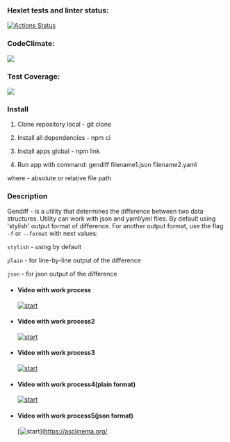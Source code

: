 ### Hexlet tests and linter status:
[![Actions Status](https://github.com/solovjovaj/frontend-project-46/workflows/hexlet-check/badge.svg)](https://github.com/solovjovaj/frontend-project-46/actions)

### CodeClimate:
<a href="https://codeclimate.com/github/solovjovaj/frontend-project-46/maintainability"><img src="https://api.codeclimate.com/v1/badges/346554d7de61275fc80f/maintainability" /></a>

### Test Coverage:
<a href="https://codeclimate.com/github/solovjovaj/frontend-project-46/test_coverage"><img src="https://api.codeclimate.com/v1/badges/346554d7de61275fc80f/test_coverage" /></a>

### Install ###

1. Clone repository local - git clone 

2. Install all dependencies - npm ci

3. Install apps global - npm link

4. Run app with command: gendiff <filepath1>filename1.json <filepath2>filename2.yaml

where <filepath> - absolute or relative file path

### Description ### 

Gendiff - is a utility that determines the difference between two data structures. Utility can work with json and yaml/yml files. By default using 'stylish' output format of difference. For another output format, use the flag `-f` or `--format` with next values:

`stylish` - using by default

`plain` - for line-by-line output of the difference

`json`  - for json output of the difference

* #### Video with work process
    [![start](https://asciinema.org/a/563490.svg)](https://asciinema.org/a/563490)

* #### Video with work process2
    [![start](https://asciinema.org/a/568150.svg)](https://asciinema.org/a/568150)

* #### Video with work process3
    [![start](https://asciinema.org/a/571384.svg)](https://asciinema.org/a/571384)

* #### Video with work process4(plain format)
    [![start](https://asciinema.org/a/572118.svg)](https://asciinema.org/a/572118)


* #### Video with work process5(json format)
    [![start](https://asciinema.org/a/572422.svg)](https://asciinema.org/